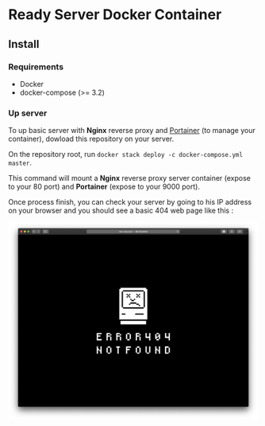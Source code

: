 # Ready Server Docker Container

## Install

### Requirements

- Docker
- docker-compose (>= 3.2)

### Up server

To up basic server with **Nginx** reverse proxy and  [Portainer](https://www.portainer.io) (to manage your container), dowload this repository on your server.

On the repository root, run `docker stack deploy -c docker-compose.yml master`.

This command will mount a **Nginx** reverse proxy server container (expose to your 80 port) and **Portainer** (expose to your 9000 port).

Once process finish, you can check your server by going to his IP address on your browser and you should see a basic 404 web page like this :

![Your first page!](./documentation/assets/img/first_404_page.png)
